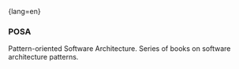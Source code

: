 {lang=en}
### POSA

Pattern-oriented Software Architecture. Series of books on software architecture
patterns.


